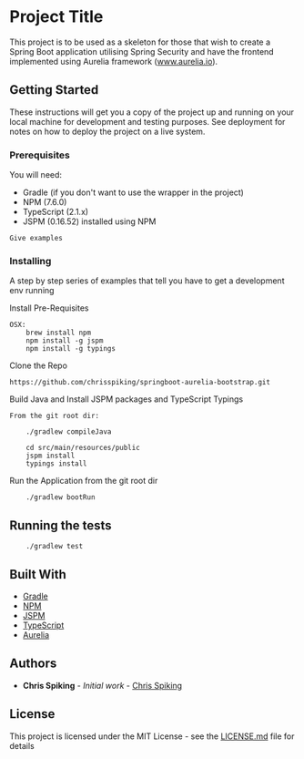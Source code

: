 # Project Title

This project is to be used as a skeleton for those that wish to create a Spring Boot application utilising Spring Security
and have the frontend implemented using Aurelia framework (www.aurelia.io).

## Getting Started

These instructions will get you a copy of the project up and running on your local machine for development and testing purposes. See deployment for notes on how to deploy the project on a live system.

### Prerequisites

You will need:

* Gradle (if you don't want to use the wrapper in the project)
* NPM (7.6.0)
* TypeScript (2.1.x)
* JSPM (0.16.52) installed using NPM

```
Give examples
```

### Installing

A step by step series of examples that tell you have to get a development env running

Install Pre-Requisites
```
OSX: 
    brew install npm
    npm install -g jspm
    npm install -g typings
```

Clone the Repo

```
https://github.com/chrisspiking/springboot-aurelia-bootstrap.git
```

Build Java and Install JSPM packages and TypeScript Typings

```
From the git root dir:

    ./gradlew compileJava
    
    cd src/main/resources/public
    jspm install
    typings install
```

Run the Application from the git root dir

```
    ./gradlew bootRun
```

## Running the tests

```
    ./gradlew test
```

## Built With

* [Gradle](https://gradle.org/)
* [NPM](https://www.npmjs.com/)
* [JSPM](https://jspm.io/)
* [TypeScript](https://www.typescriptlang.org/)
* [Aurelia](https://aurelia.io/)

## Authors

* **Chris Spiking** - *Initial work* - [Chris Spiking](https://github.com/chrisspiking)

## License

This project is licensed under the MIT License - see the [LICENSE.md](LICENSE.md) file for details
